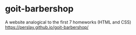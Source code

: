 # goit-barbershop

A website analogical to the first 7 homeworks (HTML and CSS)
https://perslay.github.io/goit-barbershop/
